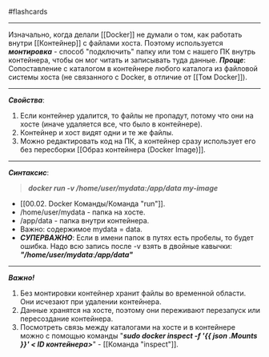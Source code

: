 #flashcards
***
Изначально, когда делали [[Docker]] не думали о том, как работать внутри [[Контейнер]] с файлами хоста. Поэтому используется ***монтировка*** - способ "подключить" папку или том с нашего ПК внутрь контейнера, чтобы он мог читать и записывать туда данные.
***Проще***:
	Сопоставление с каталогом в контейнере любого каталога из файловой системы хоста (не связанного с Docker, в отличие от [[Том Docker]]).
***
***Свойства***:
1. Если контейнер удалится, то файлы не пропадут, потому что они на хосте (иначе удаляется все, что было в контейнере).
2. Контейнер и хост видят одни и те же файлы.
3. Можно редактировать код на ПК, а контейнер сразу использует его без пересборки [[Образ контейнера (Docker Image)]].
***
***Синтаксис***:
>***docker run -v /home/user/mydata:/app/data my-image***
- [[00.02. Docker Команды/Команда "run"]].
- /home/user/mydata - папка на хосте.
- /app/data - папка внутри контейнера.
- Важно: содержимое mydata = data.
- ***СУПЕРВАЖНО***:
	Если в имени папок в путях есть пробелы, то будет ошибка. Надо всю запись после -v взять в двойные кавычки:
		***"/home/user/mydata***:***/app/data"***
***
***Важно!***
1. Без монтировки контейнер хранит файлы во временной области. Они исчезают при удалении контейнера.
2. Данные хранятся на хосте, поэтому они переживают перезапуск или пересоздание контейнера.
3. Посмотреть связь между каталогами на хосте и в контейнере можно с помощью команды "***sudo docker inspect -f '{{ json .Mounts }}' < ID контейнера>***" - [[Команда "inspect"]].
<!--SR:!2025-10-08,9,250-->